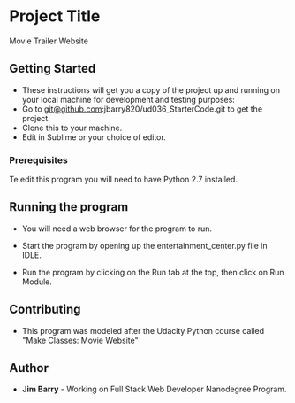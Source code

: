 # Project Title

Movie Trailer Website

## Getting Started

* These instructions will get you a copy of the project up and running on your local machine for development and testing purposes:
* Go to git@github.com:jbarry820/ud036_StarterCode.git to get the project.
* Clone this to your machine.
* Edit in Sublime or your choice of editor.

### Prerequisites

Te edit this program you will need to have Python 2.7 installed.

## Running the program

* You will need a web browser for the program to run.

* Start the program by opening up the entertainment_center.py file in IDLE.

* Run the program by clicking on the Run tab at the top, then click on Run Module.

## Contributing

* This program was modeled after the Udacity Python course called "Make Classes: Movie Website"

## Author

* **Jim Barry** - Working on Full Stack Web Developer Nanodegree Program.
